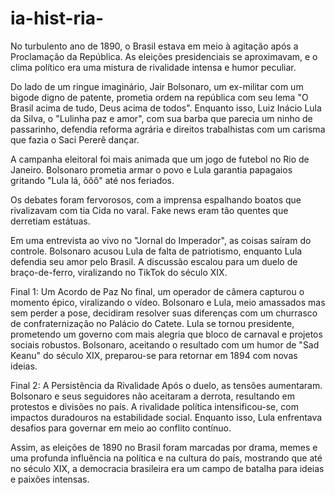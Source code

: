 # ia-hist-ria-
No turbulento ano de 1890, o Brasil estava em meio à agitação após a Proclamação da República. As eleições presidenciais se aproximavam, e o clima político era uma mistura de rivalidade intensa e humor peculiar.

Do lado de um ringue imaginário, Jair Bolsonaro, um ex-militar com um bigode digno de patente, prometia ordem na república com seu lema "O Brasil acima de tudo, Deus acima de todos". Enquanto isso, Luiz Inácio Lula da Silva, o "Lulinha paz e amor", com sua barba que parecia um ninho de passarinho, defendia reforma agrária e direitos trabalhistas com um carisma que fazia o Saci Pererê dançar.

A campanha eleitoral foi mais animada que um jogo de futebol no Rio de Janeiro. Bolsonaro prometia armar o povo e Lula garantia papagaios gritando "Lula lá, ôôô" até nos feriados.

Os debates foram fervorosos, com a imprensa espalhando boatos que rivalizavam com tia Cida no varal. Fake news eram tão quentes que derretiam estátuas.

Em uma entrevista ao vivo no "Jornal do Imperador", as coisas saíram do controle. Bolsonaro acusou Lula de falta de patriotismo, enquanto Lula defendia seu amor pelo Brasil. A discussão escalou para um duelo de braço-de-ferro, viralizando no TikTok do século XIX.

Final 1: Um Acordo de Paz
No final, um operador de câmera capturou o momento épico, viralizando o vídeo. Bolsonaro e Lula, meio amassados mas sem perder a pose, decidiram resolver suas diferenças com um churrasco de confraternização no Palácio do Catete. Lula se tornou presidente, prometendo um governo com mais alegria que bloco de carnaval e projetos sociais robustos. Bolsonaro, aceitando o resultado com um humor de "Sad Keanu" do século XIX, preparou-se para retornar em 1894 com novas ideias.

Final 2: A Persistência da Rivalidade
Após o duelo, as tensões aumentaram. Bolsonaro e seus seguidores não aceitaram a derrota, resultando em protestos e divisões no país. A rivalidade política intensificou-se, com impactos duradouros na estabilidade social. Enquanto isso, Lula enfrentava desafios para governar em meio ao conflito contínuo.

Assim, as eleições de 1890 no Brasil foram marcadas por drama, memes e uma profunda influência na política e na cultura do país, mostrando que até no século XIX, a democracia brasileira era um campo de batalha para ideias e paixões intensas.
